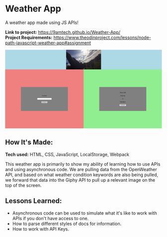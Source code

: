 # Weather App
A weather app made using JS APIs!

**Link to project:** https://9amtech.github.io/Weather-App/ <br>
**Project Requirements:** https://www.theodinproject.com/lessons/node-path-javascript-weather-app#assignment

![Thumbnail for the the todo-list project.](https://github.com/9AMTech/Project10-Weather-App/blob/main/thumbnail.png?raw=true)

## How It's Made:

**Tech used:** HTML, CSS, JavaScript, LocalStorage, Webpack

This weather app is primarily to show my ability of learning how to use APIs and using asynchronous code. We are pulling
data from the OpenWeather API, and based on what weather condition keywords are also being pulled, we forward that data 
into the Giphy API to pull up a relevant image on the top of the screen.

## Lessons Learned:

- Asynchronous code can be used to simulate what it's like to work with APIs if you don't have access to one.
- How to parse different styles of docs for information.
- How to work with API Keys.
